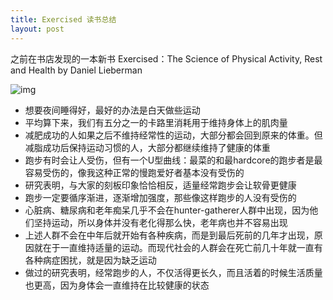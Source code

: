```yaml
---
title: Exercised 读书总结
layout: post
---
```


之前在书店发现的一本新书 Exercised：The Science of Physical Activity, Rest and Health by Daniel Lieberman 

![img](https://tva1.sinaimg.cn/large/e6c9d24egy1h5c638l7qzj20u01a2mzq.jpg)

- 想要夜间睡得好，最好的办法是白天做些运动 
- 平均算下来，我们有五分之一的卡路里消耗用于维持身体上的肌肉量
- 减肥成功的人如果之后不维持经常性的运动，大部分都会回到原来的体重。但减脂成功后保持运动习惯的人，大部分都继续维持了健康的体重
- 跑步有时会让人受伤，但有一个U型曲线：最菜的和最hardcore的跑步者是最容易受伤的，像我这种正常的慢跑爱好者基本没有受伤的
- 研究表明，与大家的刻板印象恰恰相反，适量经常跑步会让软骨更健康
- 跑步一定要循序渐进，逐渐增加强度，那些像这样跑步的人没有受伤的
- 心脏病、糖尿病和老年痴呆几乎不会在hunter-gatherer人群中出现，因为他们坚持运动，所以身体并没有老化得那么快，老年病也并不容易出现
- 上述人群不会在中年后就开始有各种疾病，而是到最后死前的几年才出现，原因就在于一直维持适量的运动。而现代社会的人群会在死亡前几十年就一直有各种病症困扰，就是因为缺乏运动
- 做过的研究表明，经常跑步的人，不仅活得更长久，而且活着的时候生活质量也更高，因为身体会一直维持在比较健康的状态 